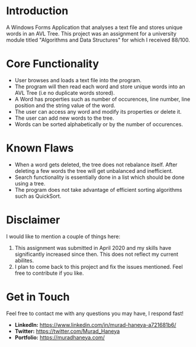 # Introduction
A Windows Forms Application that analyses a text file and stores unique words in an AVL Tree. This project was an assignment for a university module titled "Algorithms and Data Structures" for which I received 88/100.

# Core Functionality
- User browses and loads a text file into the program.
- The program will then read each word and store unique words into an AVL Tree (i.e no duplicate words stored).
- A Word has properties such as number of occurences, line number, line position and the string value of the word.
- The user can access any word and modify its properties or delete it.
- The user can add new words to the tree.
- Words can be sorted alphabetically or by the number of occurences.

# Known Flaws
- When a word gets deleted, the tree does not rebalance itself. After deleting a few words the tree will get unbalanced and inefficient.
- Search functionality is essentially done in a list which should be done using a tree.
- The program does not take advantage of efficient sorting algorithms such as QuickSort.


# Disclaimer
I would like to mention a couple of things here:
  1. This assignment was submitted in April 2020 and my skills have significantly increased since then. This does not reflect my current abilites.
  2. I plan to come back to this project and fix the issues mentioned. Feel free to contribute if you like.

# Get in Touch
Feel free to contact me with any questions you may have, I respond fast!
- **LinkedIn:** https://www.linkedin.com/in/murad-haneya-a721681b6/
- **Twitter:** https://twitter.com/Murad_Haneya
- **Portfolio:** https://muradhaneya.com/
